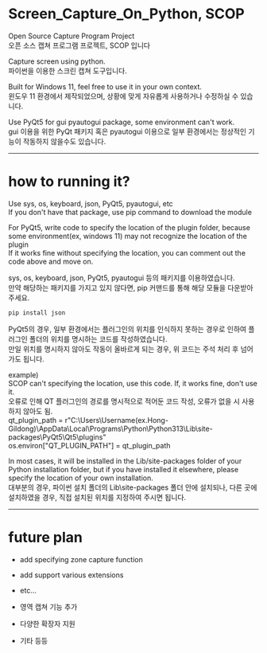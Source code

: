 # Screen_Capture_On_Python, SCOP
Open Source Capture Program Project
 <br />오픈 소스 캡쳐 프로그램 프로젝트, SCOP 입니다
 
Capture screen using python.
 <br />파이썬을 이용한 스크린 캡쳐 도구입니다.

Built for Windows 11, feel free to use it in your own context.
 <br />윈도우 11 환경에서 제작되었으며, 상황에 맞게 자유롭게 사용하거나 수정하실 수 있습니다.

Use PyQt5 for gui pyautogui package, some environment can't work.
 <br />gui 이용을 위한 PyQt 패키지 혹은 pyautogui 이용으로 일부 환경에서는 정상적인 기능이 작동하지 않을수도 있습니다.

***




# how to running it?
Use sys, os, keyboard, json, PyQt5, pyautogui, etc
 <br />If you don't have that package, use pip command to download the module

For PyQt5, write code to specify the location of the plugin folder, because some environment(ex, windows 11) may not recognize the location of the plugin
 <br />If it works fine without specifying the location, you can comment out the code above and move on.

sys, os, keyboard, json, PyQt5, pyautogui 등의 패키지를 이용하였습니다.
 <br />만약 해당하는 패키지를 가지고 있지 않다면, pip 커맨드를 통해 해당 모듈을 다운받아주세요.

 ```python
pip install json
```

PyQt5의 경우, 일부 환경에서는 플러그인의 위치를 인식하지 못하는 경우로 인하여 플러그인 폴더의 위치를 명시하는 코드를 작성하였습니다.
 <br />만일 위치를 명시하지 않아도 작동이 올바르게 되는 경우, 위 코드는 주석 처리 후 넘어가도 됩니다.

example)
 <br />SCOP can't specifying the location, use this code. If, it works fine, don't use it.
 <br />오류로 인해 QT 플러그인의 경로를 명시적으로 적어둔 코드 작성, 오류가 없을 시 사용하지 않아도 됨.
 <br />qt_plugin_path = r"C:\Users\Username(ex.Hong-Gildong)\AppData\Local\Programs\Python\Python313\Lib\site-packages\PyQt5\Qt5\plugins"
 <br />os.environ["QT_PLUGIN_PATH"] = qt_plugin_path

In most cases, it will be installed in the Lib/site-packages folder of your Python installation folder, but if you have installed it elsewhere, please specify the location of your own installation.
 <br />대부분의 경우, 파이썬 설치 폴더의 Lib\site-packages 폴더 안에 설치되나, 다른 곳에 설치하였을 경우, 직접 설치된 위치를 지정하여 주시면 됩니다.
***





# future plan
+ add specifying zone capture function
+ add support various extensions
+ etc...

+ 영역 캡쳐 기능 추가
+ 다양한 확장자 지원
+ 기타 등등

